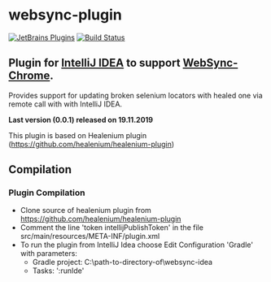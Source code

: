 websync-plugin
======================

[![JetBrains Plugins](https://img.shields.io/jetbrains/plugin/v/13171-locator-updater.svg)](https://plugins.jetbrains.com/plugin/13171-locator-updater)
[![Build Status](https://github.com/websyncio/websync-idea/badge.svg)](https://github.com/websyncio/websync-idea/badge.svg)

## Plugin for [IntelliJ IDEA](http://plugins.jetbrains.com/plugin/13171-locator-updater) to support [WebSync-Chrome](https://github.com/websyncio/websync-chrome). ##

Provides support for updating broken selenium locators with healed one via remote call with with IntelliJ IDEA.

**Last version (0.0.1) released on 19.11.2019**

This plugin is based on Healenium plugin (https://github.com/healenium/healenium-plugin)

Compilation
------------
### Plugin Compilation
- Clone source of healenium plugin from https://github.com/healenium/healenium-plugin
- Comment the line 'token intellijPublishToken' in the file src/main/resources/META-INF/plugin.xml
- To run the plugin from IntelliJ Idea choose Edit Configuration 'Gradle' with parameters:
    - Gradle project: C:\path-to-directory-of\websync-idea
    - Tasks: ':runIde'

